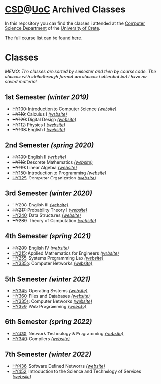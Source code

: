 # [CSD](https://csd.uoc.gr)@[UoC](https://www.uoc.gr/) Archived Classes
In this repository you can find the classes i attended at the [Computer Science Department](https://csd.uoc.gr) of the [University of Crete](https://www.uoc.gr/).

The full course list can be found [here](https://www.csd.uoc.gr/CSD/index.jsp?content=courses_catalog&openmenu=demoAcc3&lang=en).
# Classes
*MEMO: The classes are sorted by semester and then by course code. The classes with ~~strikethrough~~ format are classes i attended but i have no saved matterial*
## 1st Semester *(winter 2019)*
- [HY100](/HY100/): Introduction to Computer Science *[(website)](https://csd.uoc.gr/~hy100/)*
- ~~HY110~~: Calculus I *[(website)](https://csd.uoc.gr/~hy110/)*
- ~~HY120~~: Digital Design	*[(website)](https://csd.uoc.gr/~hy120/)*
- ~~HY112~~: Physics I *[(website)](https://csd.uoc.gr/~hy112/)*
- ~~HY108~~: English I *[(website)](https://csd.uoc.gr/~hy108/)*

## 2nd Semester *(spring 2020)*

- ~~HY109~~: English II *[(website)](https://csd.uoc.gr/~hy109/)*
- ~~HY118~~: Descrete Mathematics *[(website)](https://csd.uoc.gr/~hy118/)*
- ~~HY119~~: Linear Algebra *[(website)](https://csd.uoc.gr/~hy119/)*
- [HY150](/HY150/): Introduction to Programming *[(website)](https://csd.uoc.gr/~hy150a/)*
- [HY225](HY225): Computer Organization *[(website)](https://csd.uoc.gr/~hy225/)*

## 3rd Semester *(winter 2020)*

- ~~HY208~~: English III *[(website)](https://csd.uoc.gr/~hy208/)*
- ~~HY217~~: Probability Theory I *[(website)](https://csd.uoc.gr/~hy217/)*
- [HY240](/HY240/): Data Structures *[(website)](https://csd.uoc.gr/~hy240/)*
- ~~HY280~~: Theory of Computation *[(website)](https://csd.uoc.gr/~hy280/)*

## 4th Semester *(spring 2021)*

- ~~HY209~~: English IV *[(website)](https://csd.uoc.gr/~hy209/)*
- [HY215](/HY215/): Applied Mathematics for Engineers *[(website)](https://csd.uoc.gr/~hy215/)*
- [HY255](/HY255/): Systems Programming Lab *[(website)](https://csd.uoc.gr/~hy255/)*
- [HY335b](/HY335b/): Computer Networks *[(website)](https://csd.uoc.gr/~hy335b/)*

## 5th Semester *(winter 2021)*

- [HY345](/HY345/): Operating Systems *[(website)](https://csd.uoc.gr/~hy345/)*
- [HY360](/HY360/): Files and Databases *[(website)](https://csd.uoc.gr/~hy360/)*
- [HY335a](/HY335a/): Computer Networks *[(website)](https://csd.uoc.gr/~hy335a/)*
- [HY359](/HY359/): Web Programming *[(website)](https://csd.uoc.gr/~hy359/)*

## 6th Semester *(spring 2022)*

- [HY435](/HY435/): Network Technology & Programming *[(website)](https://csd.uoc.gr/~hy435/)*
- [HY340](/HY340/): Compilers *[(website)](https://csd.uoc.gr/~hy340/)*

## 7th Semester *(winter 2022)*

- [HY436](/HY436/): Software Defined Networks *[(website)](https://csd.uoc.gr/~hy436/)*
- [HY452](/HY425/): Introduction to the Science and Technology of Services *[(website)](https://csd.uoc.gr/~hy452/)*